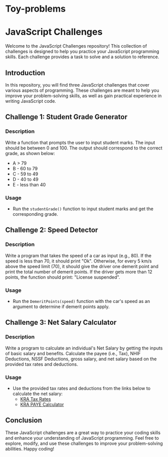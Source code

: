 # Toy-problems
# JavaScript Challenges

Welcome to the JavaScript Challenges repository! This collection of challenges is designed to help you practice your JavaScript programming skills. Each challenge provides a task to solve and a solution to reference.

## Introduction

In this repository, you will find three JavaScript challenges that cover various aspects of programming. These challenges are meant to help you improve your problem-solving skills, as well as gain practical experience in writing JavaScript code.

## Challenge 1: Student Grade Generator

### Description
Write a function that prompts the user to input student marks. The input should be between 0 and 100. The output should correspond to the correct grade, as shown below:

- A > 79
- B - 60 to 79
- C - 59 to 49
- D - 40 to 49
- E - less than 40

### Usage
- Run the `studentGrade()` function to input student marks and get the corresponding grade.

## Challenge 2: Speed Detector

### Description
Write a program that takes the speed of a car as input (e.g., 80). If the speed is less than 70, it should print "Ok". Otherwise, for every 5 km/s above the speed limit (70), it should give the driver one demerit point and print the total number of demerit points. If the driver gets more than 12 points, the function should print: "License suspended".

### Usage
- Run the `DemeritPoints(speed)` function with the car's speed as an argument to determine if demerit points apply.

## Challenge 3: Net Salary Calculator

### Description
Write a program to calculate an individual's Net Salary by getting the inputs of basic salary and benefits. Calculate the payee (i.e., Tax), NHIF Deductions, NSSF Deductions, gross salary, and net salary based on the provided tax rates and deductions.

### Usage
- Use the provided tax rates and deductions from the links below to calculate the net salary:
  - [KRA Tax Rates](https://www.aren.co.ke/payroll/taxrates.htm)
  - [KRA PAYE Calculator](www.kra.go.ke/en/individual/calculate-tax/calculating-tax/paye)

## Conclusion

These JavaScript challenges are a great way to practice your coding skills and enhance your understanding of JavaScript programming. Feel free to explore, modify, and use these challenges to improve your problem-solving abilities. Happy coding!

